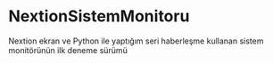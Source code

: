 # NextionSistemMonitoru
Nextion ekran ve Python ile yaptığım seri haberleşme kullanan sistem monitörünün ilk deneme sürümü
